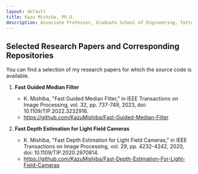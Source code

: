 ```yaml
---
layout: default
title: Kazu Mishiba, Ph.D.
description: Associate Professor, Graduate School of Engineering, Tottori University
---
```


## Selected Research Papers and Corresponding Repositories
You can find a selection of my research papers for which the source code is available.

1. **Fast Guided Median Filter**
    - K. Mishiba, "Fast Guided Median Filter," in IEEE Transactions on Image Processing, vol. 32, pp. 737-749, 2023, doi: 10.1109/TIP.2022.3232916.
    - https://github.com/KazuMishiba/Fast-Guided-Median-Filter

2. **Fast Depth Estimation for Light Field Cameras**
    - K. Mishiba, "Fast Depth Estimation for Light Field Cameras," in IEEE Transactions on Image Processing, vol. 29, pp. 4232-4242, 2020, doi: 10.1109/TIP.2020.2970814.
    - https://github.com/KazuMishiba/Fast-Depth-Estimation-For-Light-Field-Cameras

